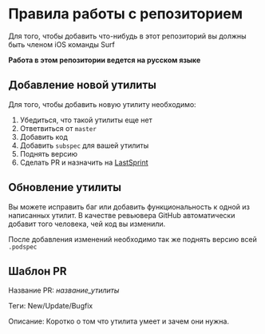 # Правила работы с репозиторием

Для того, чтобы добавить что-нибудь в этот репозиторий вы должны быть членом iOS команды Surf

**Работа в этом репозитории ведется на русском языке**

## Добавление новой утилиты

Для того, чтобы добавить новую утилиту необходимо:
1) Убедиться, что такой утилиты еще нет
2) Ответвиться от `master`
3) Добавить код
4) Добавить `subspec` для вашей утилиты
5) Поднять версию
6) Сделать PR и назначить на [LastSprint](https://github.com/lastsprint)

## Обновление утилиты

Вы можете исправить баг или добавить функциональность к одной из написанных утилит. 
В качестве ревьювера GitHub автоматически добавит того человека, чей код вы изменили.

После добавления изменений необходимо так же поднять версию всей `.podspec`

## Шaблон PR

Название PR: *название_утилиты*

Теги: New/Update/Bugfix

Описание: Коротко о том что утилита умеет и зачем они нужна.
